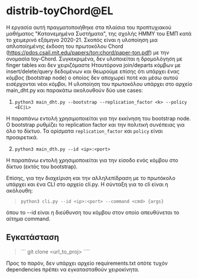 # distrib-toyChord@EL

Η εργασία αυτή πραγματοποιήθηκε στα πλαίσια του προπτυχιακού μαθήματος "Κατανεμημένα Συστήματα", της σχολής ΗΜΜΥ του ΕΜΠ κατά το χειμερινό εξάμηνο 2020-21. Σκοπός είναι η υλοποίηση μια απλοποίημένης έκδοση του πρωτοκόλου Chord (<https://pdos.csail.mit.edu/papers/ton:chord/paper-ton.pdf>) με την ονομασία toy-Chord. Συγκεκριμένα, δεν υλοποιείται η δρομολόγηση με finger tables και δεν χειριζόμαστε Ηταυτόρονα join/departs κόμβων με insert/delete/query δεδομένων και θεωρούμε επίσης ότι υπάρχει ένας κόμβος (bootstrap node) ο οποίος δεν αποχωρεί ποτέ και μέσω αυτού εισέρχονται νέοι κόμβοι. Η υλοποίηση του πρωτοκόλου υπάρχει στο αρχείο main_dht.py και παρακάτω ακολουθούν δύο use cases:

1) ``` python3 main_dht.py --bootstrap --replication_factor <k> --policy <EC|L> ```

Η παραπάνω εντολή χρησιμοποιείται για την εκκίνηση του bootstrap node. Ο bootstrap ρυθμίζει το replication factor και την πολιτική συνέπειας για όλο το δίκτυο. Τα ορίσματα ```replication_factor``` και ```policy``` είναι προαιρετικά. 

2) ``` python3 main_dth.py --id <ip>:<port> ```

Η παραπάνω εντολή χρησιμοποιείται για την είσοδο ενός κόμβου στο δίκτυο (εκτός του bootstrap). 

Επίσης, για την διαχείριση και την αλληλεπίδραση με το πρωτόκολο υπάρχει και ένα CLI στο αρχείο cli.py. Η σύνταξη για το cli είναι η ακόλουθη:

> ``` python3 cli.py --id <ip>:<port> --command <cmd> {args} ```

όπου το  --id είναι η διεύθυνση του κόμβου στον οποίο απευθύνεται το αίτημα command. 

## Εγκατάσταση 

> ``` git clone <url_to_proj> ````

Προς το παρόν, δεν υπάρχει αρχείο requirements.txt οπότε τυχόν dependencies πρέπει να εγκατασταθούν χειροκίνητα.

